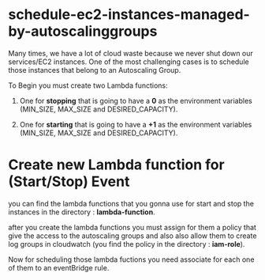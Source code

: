 # schedule-ec2-instances-managed-by-autoscalinggroups

Many times, we have a lot of cloud waste because we never shut down our services/EC2 instances. One of the most
challenging cases is to schedule those instances that belong to an Autoscaling Group.

To Begin you must create two Lambda functions:

1. One for **stopping** that is going to have a **0** as the environment variables (MIN_SIZE, MAX_SIZE and DESIRED_CAPACITY).

2. One for **starting** that is going to have a **+1** as the environment variables (MIN_SIZE, MAX_SIZE and DESIRED_CAPACITY).


# Create new Lambda function for (Start/Stop) Event

you can find the lambda functions that you gonna use for start and stop the instances in the directory : **lambda-function**.

after you create the lambda functions you must assign for them a policy that give the access to the autoscaling groups and also also allow them to create log groups in cloudwatch (you find the policy in the directory : **iam-role**).

Now for scheduling those lambda fuctions you need associate for each one of them to an eventBridge rule.

